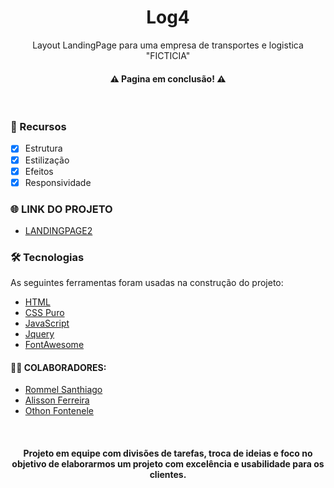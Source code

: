 <h1 align="center">Log4</h1>
<p align="center">Layout LandingPage para uma empresa de transportes e logistica "FICTICIA"</p>

<h4 align="center"> 
	⚠️  Pagina em conclusão!  ⚠️
</h4><br>

### 🔰	 Recursos

- [x] Estrutura
- [x] Estilização
- [x] Efeitos
- [x] Responsividade

### 🌐  LINK DO PROJETO
- [LANDINGPAGE2](https://projetolandingpage.web.app/?target=_blank)

### 🛠 Tecnologias
As seguintes ferramentas foram usadas na construção do projeto:

- [HTML](https://developer.mozilla.org/pt-BR/docs/Web/HTML)
- [CSS Puro](https://developer.mozilla.org/pt-BR/docs/Web/CSS)
- [JavaScript](https://developer.mozilla.org/pt-BR/docs/Web/JavaScript)
- [Jquery](https://jquery.com/)
- [FontAwesome](https://fontawesome.com)

#### 👷‍♂️	COLABORADORES:

- [Rommel Santhiago](https://github.com/rommelsanthiago)
- [Alisson Ferreira](https://github.com/AlissonFCampos)
- [Othon Fontenele](https://github.com/othonaf)

<br>
<h4 align="center"> 
  Projeto em equipe com divisões de tarefas, troca de ideias e foco no objetivo de elaborarmos um projeto com excelência e usabilidade para os clientes.
</h4>
